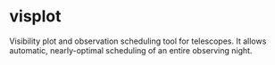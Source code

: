 # visplot
Visibility plot and observation scheduling tool for telescopes. It allows automatic, nearly-optimal scheduling of an entire observing night.
